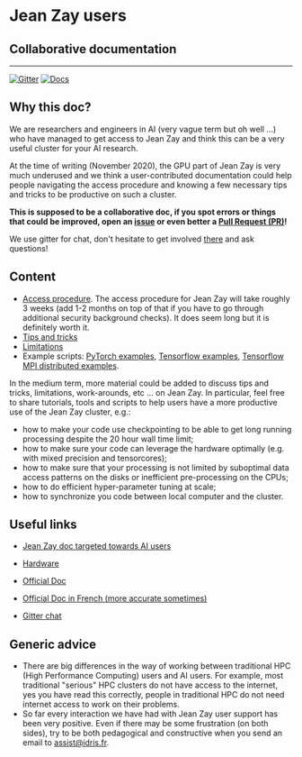# Jean Zay users
## Collaborative documentation
---
[![Gitter](https://img.shields.io/gitter/room/jean-zay-users/jean-zay-doc.svg)](https://gitter.im/jean-zay-users/jean-zay-doc)
[![Docs](https://readthedocs.org/projects/jean-zay-doc/badge/?version=latest)](https://jean-zay-doc.readthedocs.io/en/latest/?badge=latest)


## Why this doc?

We are researchers and engineers in AI (very vague term but oh well ...) who
have managed to get access to Jean Zay and think this can be a very useful
cluster for your AI research.

At the time of writing (November 2020), the GPU part of Jean Zay is very much
underused and we think a user-contributed documentation could help people
navigating the access procedure and knowing a few necessary tips and tricks to
be productive on such a cluster.

**This is supposed to be a collaborative doc, if you spot errors or things that
could be improved, open an
[issue](https://github.com/jean-zay-users/jean-zay-doc/issues/new) or even
better a [Pull Request (PR)](https://github.com/jean-zay-users/jean-zay-doc/compare)!**

We use gitter for chat, don't hesitate to get involved
[there](https://gitter.im/jean-zay-users/jean-zay-doc) and ask questions!


## Content

- [Access procedure](./access-procedure.md). The access procedure for Jean Zay
  will take roughly 3 weeks (add 1-2 months on top of that if you have to go
  through additional security background checks). It does seem long but it is
  definitely worth it.
- [Tips and tricks](./tips-and-tricks.md)
- [Limitations](./limitations.md)
- Example scripts: [PyTorch examples](./examples/pytorch), [Tensorflow
  examples](./examples/tf), [Tensorflow MPI distributed examples](.examples/tf_mpi/).

In the medium term, more material could be added to discuss tips and tricks,
limitations, work-arounds, etc ... on Jean Zay. In particular, feel free to
share tutorials, tools and scripts to help users have a more productive use of
the Jean Zay cluster, e.g.:

- how to make your code use checkpointing to be able to get long running
  processing despite the 20 hour wall time limit;
- how to make sure your code can leverage the hardware optimally (e.g. with
  mixed precision and tensorcores);
- how to make sure that your processing is not limited by suboptimal data
  access patterns on the disks or inefficient pre-processing on the CPUs;
- how to do efficient hyper-parameter tuning at scale;
- how to synchronize you code between local computer and the cluster.

## Useful links

- [Jean Zay doc targeted towards AI users](http://www.idris.fr/eng/ia/index.htm)

- [Hardware](http://www.idris.fr/eng/jean-zay/cpu/jean-zay-cpu-hw-eng.html)

- [Official Doc](http://www.idris.fr/eng/jean-zay/)

- [Official Doc in French (more accurate sometimes)](http://www.idris.fr/eng/jean-zay/)

- [Gitter chat](https://gitter.im/jean-zay-users/jean-zay-doc)

## Generic advice

- There are big differences in the way of working between traditional HPC (High
  Performance Computing) users and AI users. For example, most traditional
  "serious" HPC clusters do not have access to the internet, yes you have read
  this correctly, people in traditional HPC do not need internet access to work
  on their problems.
- So far every interaction we have had with Jean Zay user support has been very
  positive. Even if there may be some frustration (on both sides), try to be
  both pedagogical and constructive when you send an email to
  [assist@idris.fr](mailto:assist@idris.fr).
